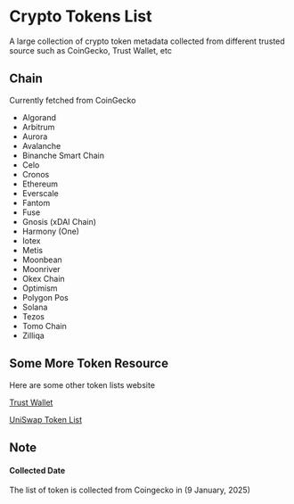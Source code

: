 
# Crypto Tokens List

A large collection of crypto token metadata collected from different trusted source such as CoinGecko, Trust Wallet, etc


## Chain 

Currently fetched from CoinGecko

- Algorand
- Arbitrum
- Aurora
- Avalanche
- Binanche Smart Chain
- Celo
- Cronos
- Ethereum
- Everscale
- Fantom
- Fuse
- Gnosis (xDAI Chain)
- Harmony (One)
- Iotex
- Metis
- Moonbean
- Moonriver
- Okex Chain
- Optimism
- Polygon Pos
- Solana
- Tezos
- Tomo Chain
- Zilliqa




## Some More Token Resource

Here are some other token lists website

[Trust Wallet](https://github.com/trustwallet/assets/tree/master/blockchains)

[UniSwap Token List](https://tokenlists.org/)



## Note

#### Collected Date

The list of token is collected from Coingecko in  (9 January, 2025)
